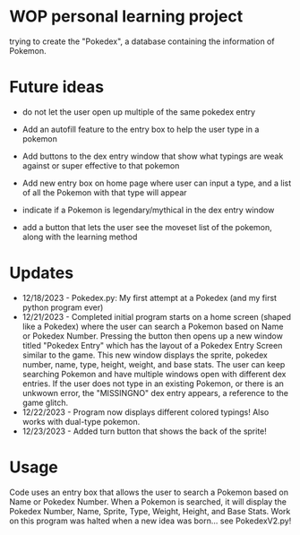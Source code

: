 # WOP personal learning project
trying to create the "Pokedex", a database containing the information of Pokemon. 
 
# Future ideas

- do not let the user open up multiple of the same pokedex entry

- Add an autofill feature to the entry box to help the user type in a pokemon

- Add buttons to the dex entry window that show what typings are weak against or super effective to that pokemon

- Add new entry box on home page where user can input a type, and a list of all the Pokemon with that type will appear

- indicate if a Pokemon is legendary/mythical in the dex entry window

- add a button that lets the user see the moveset list of the pokemon, along with the learning method


# Updates
- 12/18/2023 - Pokedex.py: My first attempt at a Pokedex (and my first python program ever)
- 12/21/2023 - Completed initial program starts on a home screen (shaped like a Pokedex) where the user can search a Pokemon based on Name or Pokedex Number. 
  Pressing the button then opens up a new window titled "Pokedex Entry" which has the layout of a Pokedex Entry Screen similar to the game.
  This new window displays the sprite, pokedex number, name, type, height, weight, and base stats. 
  The user can keep searching Pokemon and have multiple windows open with different dex entries. 
  If the user does not type in an existing Pokemon, or there is an unkwown error, the "MISSINGNO" dex entry appears, a reference to the game glitch.
- 12/22/2023 - Program now displays different colored typings! Also works with dual-type pokemon.
- 12/23/2023 - Added turn button that shows the back of the sprite!


# Usage
Code uses an entry box that allows the user to search a Pokemon based on Name or Pokedex Number.
When a Pokemon is searched, it will display the Pokedex Number, Name, Sprite, Type, Weight, Height, and Base Stats. 
Work on this program was halted when a new idea was born... see PokedexV2.py!